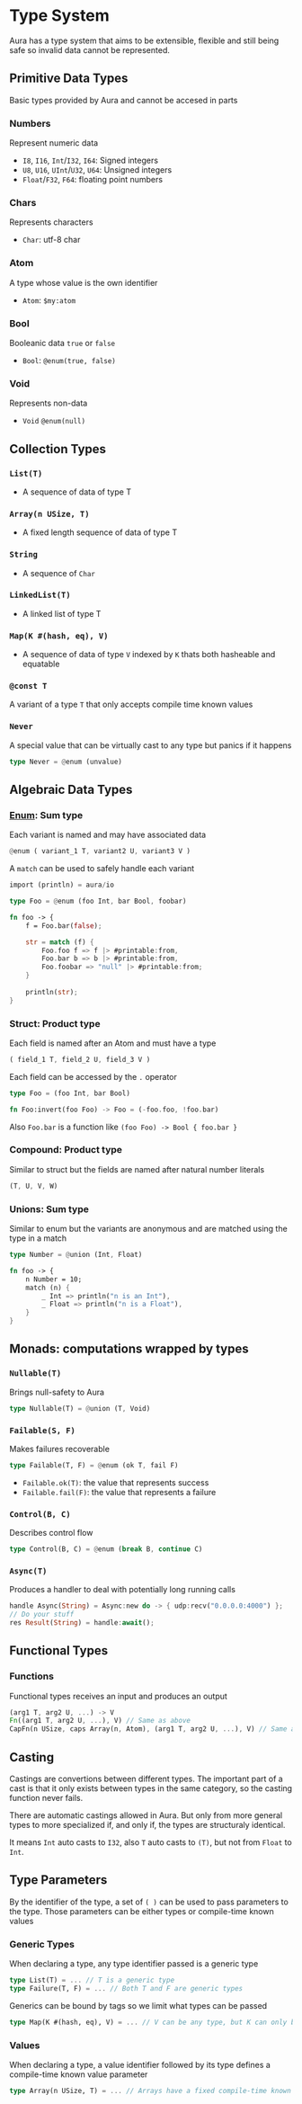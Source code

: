 # Type System

Aura has a type system that aims to be extensible, flexible and still being safe so invalid data cannot be represented.

## Primitive Data Types

Basic types provided by Aura and cannot be accesed in parts

### Numbers

Represent numeric data

- `I8`, `I16`, `Int`/`I32`, `I64`: Signed integers
- `U8`, `U16`, `UInt`/`U32`, `U64`: Unsigned integers
- `Float`/`F32`, `F64`: floating point numbers

### Chars

Represents characters

- `Char`: utf-8 char

### Atom

A type whose value is the own identifier

- `Atom`: `$my:atom`

### Bool

Booleanic data `true` or `false`

- `Bool`: `@enum(true, false)`

### Void

Represents non-data

- `Void` `@enum(null)`

## Collection Types

### `List(T)`

- A sequence of data of type T

### `Array(n USize, T)`

- A fixed length sequence of data of type T

### `String`

- A sequence of `Char`

### `LinkedList(T)`

- A linked list of type T

### `Map(K #(hash, eq), V)`

- A sequence of data of type `V` indexed by `K` thats both hasheable and equatable

### `@const T`

A variant of a type `T` that only accepts compile time known values

### `Never`

A special value that can be virtually cast to any type but panics if it happens

```rs
type Never = @enum (unvalue)
```

## Algebraic Data Types

### [Enum](./types/enum.md): Sum type

Each variant is named and may have associated data

```rs
@enum ( variant_1 T, variant2 U, variant3 V )
```

A `match` can be used to safely handle each variant

```rs
import (println) = aura/io

type Foo = @enum (foo Int, bar Bool, foobar)

fn foo -> {
    f = Foo.bar(false);

    str = match (f) {
        Foo.foo f => f |> #printable:from,
        Foo.bar b => b |> #printable:from,
        Foo.foobar => "null" |> #printable:from;
    }
    
    println(str);
}
```

### Struct: Product type

Each field is named after an Atom and must have a type

```rs
( field_1 T, field_2 U, field_3 V )
```

Each field can be accessed by the `.` operator

```rs
type Foo = (foo Int, bar Bool)

fn Foo:invert(foo Foo) -> Foo = (-foo.foo, !foo.bar)
```

Also `Foo.bar` is a function like `(foo Foo) -> Bool { foo.bar }`

### Compound: Product type

Similar to struct but the fields are named after natural number literals

```rs
(T, U, V, W)
```

### Unions: Sum type

Similar to enum but the variants are anonymous and are matched using the type in a match

```rs
type Number = @union (Int, Float)

fn foo -> {
    n Number = 10;
    match (n) {
        _ Int => println("n is an Int"),
        _ Float => println("n is a Float"),
    }
}
```

## Monads: computations wrapped by types

### `Nullable(T)`

Brings null-safety to Aura

```rs
type Nullable(T) = @union (T, Void)
```

### `Failable(S, F)`

Makes failures recoverable

```rs
type Failable(T, F) = @enum (ok T, fail F)
```

- `Failable.ok(T)`: the value that represents success
- `Failable.fail(F)`: the value that represents a failure

### `Control(B, C)`

Describes control flow

```rs
type Control(B, C) = @enum (break B, continue C)
```

### `Async(T)`

Produces a handler to deal with potentially long running calls

```rs
handle Async(String) = Async:new do -> { udp:recv("0.0.0.0:4000") };
// Do your stuff
res Result(String) = handle:await();
```

## Functional Types

### Functions

Functional types receives an input and produces an output

```rs
(arg1 T, arg2 U, ...) -> V
Fn((arg1 T, arg2 U, ...), V) // Same as above
CapFn(n USize, caps Array(n, Atom), (arg1 T, arg2 U, ...), V) // Same as above but with capabilities 
```

## Casting

Castings are convertions between different types. The important part of a cast is that it only exists between types in the same category, so the casting function never fails.

There are automatic castings allowed in Aura. But only from more general types to more specialized if, and only if, the types are structuraly identical.

It means `Int` auto casts to `I32`, also `T` auto casts to `(T)`, but not from `Float` to `Int`.

## Type Parameters

By the identifier of the type, a set of `( )` can be used to pass parameters to the type. Those parameters can be either types or compile-time known values

### Generic Types

When declaring a type, any type identifier passed is a generic type

```rs
type List(T) = ... // T is a generic type
type Failure(T, F) = ... // Both T and F are generic types
```

Generics can be bound by tags so we limit what types can be passed

```rs
type Map(K #(hash, eq), V) = ... // V can be any type, but K can only be types tagged as #hash and #eq
```

### Values

When declaring a type, a value identifier followed by its type defines a compile-time known value parameter

```rs
type Array(n USize, T) = ... // Arrays have a fixed compile-time known size
```